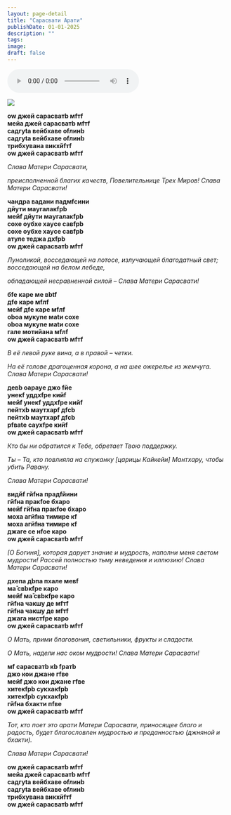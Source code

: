 ```yaml
---
layout: page-detail
title: "Сарасвати Арати"
publishDate: 01-01-2025
description: ""
tags:
image:
draft: false
---
```


<audio title=" - Сарасвати Арати.mp3" src="/upload/iblock/dfc/dfce9df18e5660d5c816cb382edb85e0.mp3" controls=""></audio>

![](/upload/iblock/b4e/b4e0a1108150e11c191fb7605d08396c.jpg) 

**оw джей сарасватb мfтf**  
**мейа джей сарасватb мfтf**  
**садгуtа вейбхаве ofлинb**  
**садгуtа вейбхаве ofлинb**  
**трибхувана викхйfтf**  
**оw джей сарасватb мfтf** 

_Слава Матери Сарасвати,_ 

 _преисполненной благих качеств, Повелительнице Трех Миров! Слава Матери Сарасвати!_ 

**чандра вадани падмfсини**  
**дйути маyгалакfрb**  
**мейf дйути маyгалакfрb**  
**сохе oубхе хаyсе савfрb**  
**сохе oубхе хаyсе савfрb**  
**атуле теджа дхfрb**  
**оw джей сарасватb мfтf** 

 _Луноликой, восседающей на лотосе, излучающей благодатный свет; восседающей на белом лебеде,_ 

 _обладающей несравненной силой – Слава Матери Сарасвати!_ 

**бfе каре ме вbtf**  
**дfе каре мfлf**  
**мейf дfе каре мfлf**  
**oboа мукуnе маtи сохе**  
**oboа мукуnе маtи сохе**  
**гале мотийана мfлf**  
**оw джей сарасватb мfтf** 

_В её левой руке вина, а в правой – четки._ 

 _На её голове драгоценная корона, а на шее ожерелье из жемчуга. Слава Матери Сарасвати!_ 

**девb oараyе джо fйе**  
**унекf уддхfре кийf**  
**мейf унекf уддхfре кийf**  
**пейтхb маyтхарf дfсb**  
**пейтхb маyтхарf дfсb**  
**рfваtе саyхfре кийf**  
**оw джей сарасватb мfтf** 

_Кто бы ни обратился к Тебе, обретает Твою поддержку._ 

 _Ты – Та, кто повлияла на служанку \[царицы Кайкейи\] Мантхару, чтобы убить Равану._ 

 _Слава Матери Сарасвати!_ 

**видйf гйfна прадfйини**  
**гйfна пракfoе бхаро**  
**мейf гйfна пракfoе бхаро**  
**моха агйfна тимире кf**  
**моха агйfна тимире кf**  
**джаге се нfoе каро**  
**оw джей сарасватb мfтf** 

_\[О Богиня\], которая дарует знание и мудрость, наполни меня светом мудрости! Рассей полностью тьму неведения и иллюзию! Слава Матери Сарасвати!_ 

**дхeпа дbпа пхале мевf**  
**ма̄ свbкfре каро**  
**мейf ма̄ свbкfре каро**  
**гйfна чакшу де мfтf**  
**гйfна чакшу де мfтf**  
**джага нистfре каро**  
**оw джей сарасватb мfтf** 

_О Мать, прими благовония, светильники, фрукты и сладости._ 

 _О Мать, надели нас оком мудрости! Слава Матери Сарасвати!_ 

**мf сарасватb кb fратb**  
**джо кои джане гfве**  
**мейf джо кои джане гfве**  
**хитекfрb сукхакfрb**  
**хитекfрb сукхакfрb**  
**гйfна бхакти пfве**  
**оw джей сарасватb мfтf** 

_Тот, кто поет это арати Матери Сарасвати, приносящее благо и радость, будет благословлен мудростью и преданностью (джняной и бхакти)._ 

 _Слава Матери Сарасвати!_ 

**оw джей сарасватb мfтf**  
**мейа джей сарасватb мfтf**  
**садгуtа вейбхаве ofлинb**  
**садгуtа вейбхаве ofлинb**  
**трибхувана викхйfтf**  
**оw джей сарасватb мfтf** 
  
  
